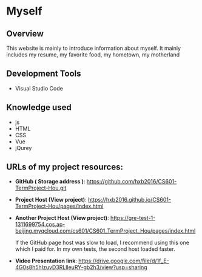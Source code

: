 # Myself

## Overview

This website is mainly to introduce information about myself. It mainly includes my resume, my favorite food, my hometown, my motherland

## Development Tools

- Visual Studio Code

## Knowledge used

- js
- HTML
- CSS
- Vue
- jQurey

## URLs of my project resources:

- **GitHub ( Storage address )**: <https://github.com/hxb2016/CS601-TermProject-Hou.git>

- **Project Host (View project)**: <https://hxb2016.github.io/CS601-TermProject-Hou/pages/index.html>

- **Another Project Host (View project)**: <https://gre-test-1-1311699754.cos.ap-beijing.myqcloud.com/cs601/CS601_TermProject_Hou/pages/index.html> 

  If the GitHub page host was slow to load, I recommend using this one which I paid for. In my own tests, the second host loaded faster. 

- **Video Presentation link**: <https://drive.google.com/file/d/1f_E-4G0s8h5hIzuvD3RLlleuRY-gb2h3/view?usp=sharing>

  